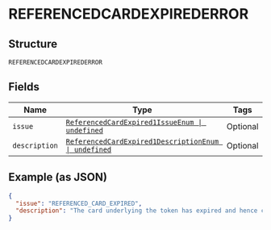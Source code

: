 
# REFERENCEDCARDEXPIREDERROR

## Structure

`REFERENCEDCARDEXPIREDERROR`

## Fields

| Name | Type | Tags | Description |
|  --- | --- | --- | --- |
| `issue` | [`ReferencedCardExpired1IssueEnum \| undefined`](../../doc/models/referenced-card-expired-1-issue-enum.md) | Optional | - |
| `description` | [`ReferencedCardExpired1DescriptionEnum \| undefined`](../../doc/models/referenced-card-expired-1-description-enum.md) | Optional | - |

## Example (as JSON)

```json
{
  "issue": "REFERENCED_CARD_EXPIRED",
  "description": "The card underlying the token has expired and hence cannot be used to process a payment."
}
```

